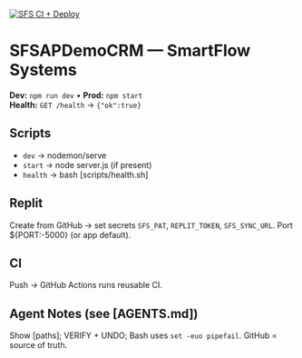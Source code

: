 <!-- BADGES:START -->
[![SFS CI + Deploy](https://github.com/smartflow-systems/SFSAPDemoCRM/actions/workflows/ci.yml/badge.svg)](https://github.com/smartflow-systems/SFSAPDemoCRM/actions/workflows/ci.yml)
<!-- BADGES:END -->

# SFSAPDemoCRM — SmartFlow Systems
**Dev:** `npm run dev`  •  **Prod:** `npm start`  
**Health:** `GET /health` → `{"ok":true}`

## Scripts
- `dev` → nodemon/serve
- `start` → node server.js (if present)
- `health` → bash [scripts/health.sh]

## Replit
Create from GitHub → set secrets `SFS_PAT`, `REPLIT_TOKEN`, `SFS_SYNC_URL`. Port ${PORT:-5000} (or app default).

## CI
Push → GitHub Actions runs reusable CI.

## Agent Notes (see [AGENTS.md])
Show [paths]; VERIFY + UNDO; Bash uses `set -euo pipefail`. GitHub = source of truth.

